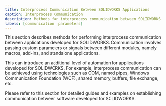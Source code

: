 ```yaml
---
title: Interprocess Communication Between SOLIDWORKS Applications
caption: Interprocess Communication
description: Methods for interprocess communication between SOLIDWORKS applications (macros, add-ins, standalone applications)
labels: [communication, parameters]
---
```

This section describes methods for performing interprocess communication between applications developed for SOLIDWORKS. Communication involves passing custom parameters or signals between different modules, namely macros, add-ins, and standalone applications.

This can introduce an additional level of automation for applications developed for SOLIDWORKS. For example, interprocess communication can be achieved using technologies such as COM, named pipes, Windows Communication Foundation (WCF), shared memory, buffers, file exchange, etc.

Please refer to this section for detailed guides and examples on establishing communication between software developed for SOLIDWORKS.